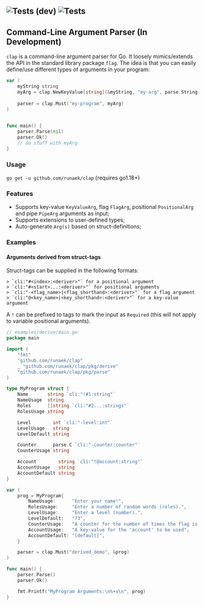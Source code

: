 ![Tests (dev)](https://github.com/runaek/clap/workflows/test/badge.svg?branch=dev "Development")
![Tests](https://github.com/runaek/clap/workflows/test/badge.svg "Tests" )
---
## Command-Line Argument Parser (In Development)

`clap` is a command-line argument parser for Go. It loosely mimics/extends the API in the standard library package `flag`.
The idea is that you can easily define/use different types of arguments in your program:

```go
var (
    myString string
    myArg = clap.NewKeyValue[string](&myString, "my-arg", parse.String{})
		
    parser = clap.Must("my-program", myArg)
)

    
func main() {
    parser.Parse(nil)
    parser.Ok()
    // do stuff with myArg
}   
```

### Usage
`go get -u github.com/runaek/clap` (requires go1.18+)

### Features

* Supports key-value `KeyValueArg`, flag `FlagArg`, positional `PositionalArg` and pipe `PipeArg` arguments as input;
* Supports extensions to user-defined types;
* Auto-generate `Arg(s)` based on struct-definitions;

### Examples

#### Arguments derived from struct-tags

Struct-tags can be supplied in the following formats: 

    > `cli:"#<index>:<deriver>"` for a positional argument
    > `cli:"#<start>...:<deriver>"` for positional arguments
    > `cli:"-<flag_name>|<flag_shorthand>:<deriver>"` for a flag argument
    > `cli:"@<key_name>|<key_shorthand>:<deriver>"` for a key-value argument

A `!` can be prefixed to tags to mark the input as `Required` (this will not apply to variable positional arguments).

```go
// examples/derive/main.go 
package main

import (
	"fmt"
	"github.com/runaek/clap"
	_ "github.com/runaek/clap/pkg/derive"
	"github.com/runaek/clap/pkg/parse"
)

type MyProgram struct {
	Name       string `cli:"!#1:string"`
	NameUsage  string
	Roles      []string `cli:"#2...:strings"`
	RolesUsage string

	Level        int `cli:"-level:int"`
	LevelUsage   string
	LevelDefault string

	Counter      parse.C `cli:"-counter:counter"`
	CounterUsage string

	Account        string `cli:"!@account:string"`
	AccountUsage   string
	AccountDefault string
}

var (
	prog = MyProgram{
		NameUsage:      "Enter your name!",
		RolesUsage:     "Enter a number of random words (roles).",
		LevelUsage:     "Enter a level (number).",
		LevelDefault:   "73",
		CounterUsage:   "A counter for the number of times the flag is supplied.",
		AccountUsage:   "A key-value for the 'account' to be used",
		AccountDefault: "[default]",
	}

	parser = clap.Must("derived_demo", &prog)
)

func main() {
	parser.Parse()
	parser.Ok()

	fmt.Printf("MyProgram Arguments:\n%+v\n", prog)
}

```